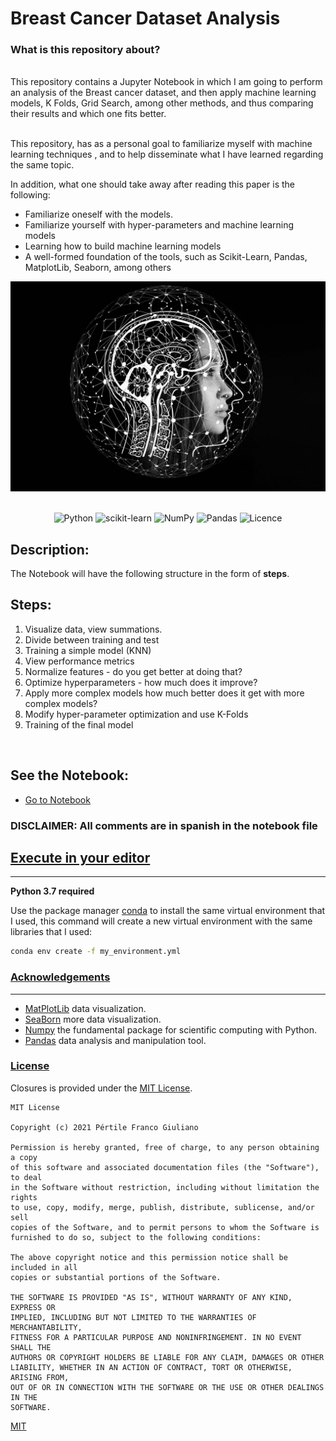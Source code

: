 # Breast Cancer Dataset Analysis

### **What is this repository about?**

<br>
This repository contains a Jupyter Notebook in which I am going to perform an analysis of the Breast cancer dataset, and then apply machine learning models, K Folds, Grid Search, among other methods, and thus comparing their results and which one fits better.
<br>
<br>

This repository, has as a personal goal to familiarize myself with machine learning techniques
, and to help disseminate what I have learned regarding the same topic.

In addition, what one should take away after reading this paper is the following:

-   Familiarize oneself with the models.
-   Familiarize yourself with hyper-parameters and machine learning models
-   Learning how to build machine learning models
-   A well-formed foundation of the tools, such as Scikit-Learn, Pandas, MatplotLib, Seaborn, among others

<div align="center">

![Imgur](photo.jpg)
&nbsp;&nbsp;&nbsp;&nbsp;&nbsp;&nbsp;&nbsp;&nbsp;&nbsp;&nbsp;&nbsp;&nbsp;&nbsp;&nbsp;&nbsp;&nbsp;&nbsp;&nbsp;&nbsp;

![Python](https://img.shields.io/badge/python-3670A0?style=for-the-badge&logo=python&logoColor=ffdd54)
![scikit-learn](https://img.shields.io/badge/scikit--learn-%23F7931E.svg?style=for-the-badge&logo=scikit-learn&logoColor=white)
![NumPy](https://img.shields.io/badge/numpy-%23013243.svg?style=for-the-badge&logo=numpy&logoColor=white)
![Pandas](https://img.shields.io/badge/pandas-%23150458.svg?style=for-the-badge&logo=pandas&logoColor=white)
![Licence](https://img.shields.io/github/license/Ileriayo/markdown-badges?style=for-the-badge)

</div>



## Description:

The Notebook will have the following structure in the form of **steps**.


## Steps:

1. Visualize data, view summations.
2. Divide between training and test
3. Training a simple model (KNN)
4. View performance metrics
5. Normalize features - do you get better at doing that?
6. Optimize hyperparameters - how much does it improve?
7. Apply more complex models how much better does it get with more complex models?
8. Modify hyper-parameter optimization and use K-Folds
9. Training of the final model

<br>

## See the Notebook:

-   [Go to Notebook](https://github.com/francofgp/Breast-Cancer-Dataset-Analysis/blob/main/Breast-Cancer.ipynb)
### **DISCLAIMER:** All comments are in spanish in the notebook file


## [Execute in your editor](#Execute-in-your-editor)

---

**Python 3.7 required**

Use the package manager [conda](https://docs.conda.io/projects/conda/en/latest/commands/install.html) to install the same virtual environment that I used, this command will create a new virtual environment with the same libraries that I used:

```bash
conda env create -f my_environment.yml
```

### [Acknowledgements](#Acknowledgements)

---

-   [MatPlotLib](https://matplotlib.org/) data visualization.
-   [SeaBorn](https://seaborn.pydata.org/) more data visualization.
-   [Numpy](https://numpy.org/) the fundamental package for scientific computing with Python.
-   [Pandas](https://pandas.pydata.org/) data analysis and manipulation tool.

### [License](#license)

Closures is provided under the [MIT License](https://github.com/vhesener/Closures/blob/master/LICENSE).

```text
MIT License

Copyright (c) 2021 Pértile Franco Giuliano

Permission is hereby granted, free of charge, to any person obtaining a copy
of this software and associated documentation files (the "Software"), to deal
in the Software without restriction, including without limitation the rights
to use, copy, modify, merge, publish, distribute, sublicense, and/or sell
copies of the Software, and to permit persons to whom the Software is
furnished to do so, subject to the following conditions:

The above copyright notice and this permission notice shall be included in all
copies or substantial portions of the Software.

THE SOFTWARE IS PROVIDED "AS IS", WITHOUT WARRANTY OF ANY KIND, EXPRESS OR
IMPLIED, INCLUDING BUT NOT LIMITED TO THE WARRANTIES OF MERCHANTABILITY,
FITNESS FOR A PARTICULAR PURPOSE AND NONINFRINGEMENT. IN NO EVENT SHALL THE
AUTHORS OR COPYRIGHT HOLDERS BE LIABLE FOR ANY CLAIM, DAMAGES OR OTHER
LIABILITY, WHETHER IN AN ACTION OF CONTRACT, TORT OR OTHERWISE, ARISING FROM,
OUT OF OR IN CONNECTION WITH THE SOFTWARE OR THE USE OR OTHER DEALINGS IN THE
SOFTWARE.
```

[MIT](https://choosealicense.com/licenses/mit/)
